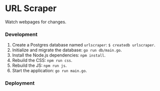 # URL Scraper

Watch webpages for changes.

### Development

1. Create a Postgres database named `urlscraper`: `$ createdb urlscraper`.
1. Initialize and migrate the database: `go run db/main.go`.
1. Install the Node.js dependencies: `npm install`.
1. Rebuild the CSS: `npm run css`.
1. Rebuild the JS: `npm run js`.
1. Start the application: `go run main.go`.

### Deployment
